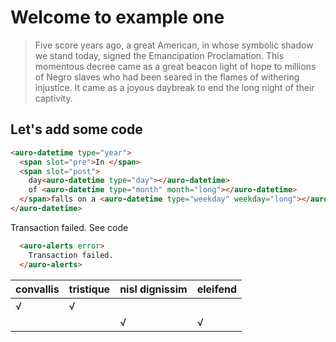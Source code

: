 # Welcome to example one

> Five score years ago, a great American, in whose symbolic shadow we stand today, signed the Emancipation Proclamation. This momentous decree came as a great beacon light of hope to millions of Negro slaves who had been seared in the flames of withering injustice. It came as a joyous daybreak to end the long night of their captivity.

## Let's add some code

```html
<auro-datetime type="year">
  <span slot="pre">In </span>
  <span slot="post">
    day<auro-datetime type="day"></auro-datetime>
    of <auro-datetime type="month" month="long"></auro-datetime>
  </span>falls on a <auro-datetime type="weekday" weekday="long"></auro-datetime>
</auro-datetime>
```

<auro-alerts error>
  Transaction failed.
</auro-alerts>

<auro-accordion lowProfile justifyRight>
<span slot="trigger">See code</span>

  ```html
    <auro-alerts error>
      Transaction failed.
    </auro-alerts>
  ```

</auro-accordion>

|convallis|tristique|nisl dignissim|eleifend|
|---|---|---|---|
|√|√|||
|||√|√|
